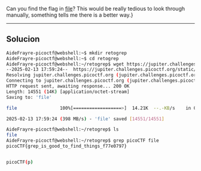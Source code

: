 Can you find the flag in [file](https://jupiter.challenges.picoctf.org/static/315d3325dc668ab7f1af9194f2de7e7a/file)? This would be really tedious to look through manually, something tells me there is a better way.}
_________________________________________
## Solucion


```bash
AideFrayre-picoctf@webshell:~$ mkdir retogrep
AideFrayre-picoctf@webshell:~$ cd retogrep
AideFrayre-picoctf@webshell:~/retogrep$ wget https://jupiter.challenges.picoctf.org/static/315d3325dc668ab7f1af9194f2de7e7a/file
--2025-02-13 17:59:24--  https://jupiter.challenges.picoctf.org/static/315d3325dc668ab7f1af9194f2de7e7a/file
Resolving jupiter.challenges.picoctf.org (jupiter.challenges.picoctf.org)... 3.131.60.8
Connecting to jupiter.challenges.picoctf.org (jupiter.challenges.picoctf.org)|3.131.60.8|:443... connected.
HTTP request sent, awaiting response... 200 OK
Length: 14551 (14K) [application/octet-stream]
Saving to: 'file'

file                100%[==================>]  14.21K  --.-KB/s    in 0s      

2025-02-13 17:59:24 (398 MB/s) - 'file' saved [14551/14551]

AideFrayre-picoctf@webshell:~/retogrep$ ls
file
AideFrayre-picoctf@webshell:~/retogrep$ grep picoCTF file
picoCTF{grep_is_good_to_find_things_f77e0797}


picoCTF(p)
```